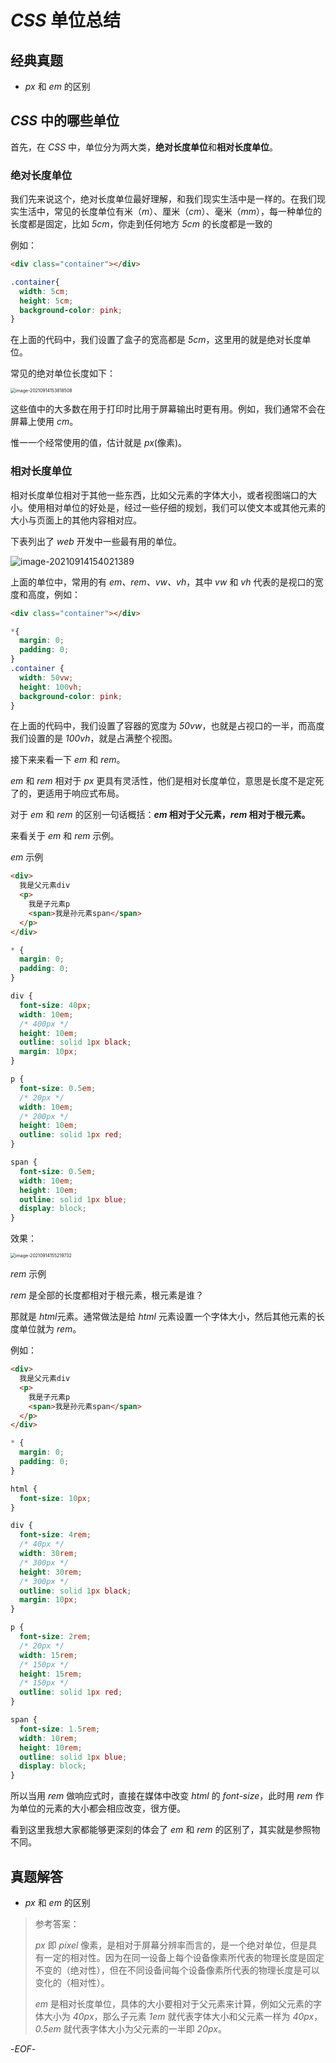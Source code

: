 # *CSS* 单位总结



## 经典真题



- *px* 和 *em* 的区别 



## *CSS* 中的哪些单位



首先，在 *CSS* 中，单位分为两大类，**绝对长度单位**和**相对长度单位**。



### 绝对长度单位



我们先来说这个，绝对长度单位最好理解，和我们现实生活中是一样的。在我们现实生活中，常见的长度单位有米（*m*）、厘米（*cm*）、毫米（*mm*），每一种单位的长度都是固定，比如 *5cm*，你走到任何地方 *5cm* 的长度都是一致的



例如：



```html
<div class="container"></div>
```

```css
.container{
  width: 5cm;
  height: 5cm;
  background-color: pink;
}
```

在上面的代码中，我们设置了盒子的宽高都是 *5cm*，这里用的就是绝对长度单位。



常见的绝对单位长度如下：

<img src="https://qwq9527.gitee.io/resource/imgs/2021-09-14-073818.png" alt="image-20210914153818508" style="zoom:50%;" />

这些值中的大多数在用于打印时比用于屏幕输出时更有用。例如，我们通常不会在屏幕上使用 *cm*。

惟一一个经常使用的值，估计就是 *px*(像素)。



### 相对长度单位



相对长度单位相对于其他一些东西，比如父元素的字体大小，或者视图端口的大小。使用相对单位的好处是，经过一些仔细的规划，我们可以使文本或其他元素的大小与页面上的其他内容相对应。



下表列出了 *web* 开发中一些最有用的单位。



![image-20210914154021389](https://qwq9527.gitee.io/resource/imgs/2021-09-14-074021.png)



上面的单位中，常用的有 *em、rem、vw、vh*，其中 *vw* 和 *vh* 代表的是视口的宽度和高度，例如：



```html
<div class="container"></div>
```

```css
*{
  margin: 0;
  padding: 0;
}
.container {
  width: 50vw;
  height: 100vh;
  background-color: pink;
}
```

在上面的代码中，我们设置了容器的宽度为 *50vw*，也就是占视口的一半，而高度我们设置的是 *100vh*，就是占满整个视图。



接下来来看一下 *em* 和 *rem*。

*em* 和 *rem* 相对于 *px* 更具有灵活性，他们是相对长度单位，意思是长度不是定死了的，更适用于响应式布局。

对于 *em* 和 *rem* 的区别一句话概括：***em* 相对于父元素，*rem* 相对于根元素。**



来看关于 *em* 和 *rem* 示例。

*em* 示例

```html
<div>
  我是父元素div
  <p>
    我是子元素p
    <span>我是孙元素span</span>
  </p>
</div>
```

```css
* {
  margin: 0;
  padding: 0;
}

div {
  font-size: 40px;
  width: 10em;
  /* 400px */
  height: 10em;
  outline: solid 1px black;
  margin: 10px;
}

p {
  font-size: 0.5em;
  /* 20px */
  width: 10em;
  /* 200px */
  height: 10em;
  outline: solid 1px red;
}

span {
  font-size: 0.5em;
  width: 10em;
  height: 10em;
  outline: solid 1px blue;
  display: block;
}
```

效果：

<img src="https://qwq9527.gitee.io/resource/imgs/2021-09-14-075220.png" alt="image-20210914155219732" style="zoom:50%;" />



 

*rem* 示例



*rem* 是全部的长度都相对于根元素，根元素是谁？

那就是 *html*元素。通常做法是给 *html* 元素设置一个字体大小，然后其他元素的长度单位就为 *rem*。

例如：

```html
<div>
  我是父元素div
  <p>
    我是子元素p
    <span>我是孙元素span</span>
  </p>
</div>
```

```css
* {
  margin: 0;
  padding: 0;
}

html {
  font-size: 10px;
}

div {
  font-size: 4rem;
  /* 40px */
  width: 30rem;
  /* 300px */
  height: 30rem;
  /* 300px */
  outline: solid 1px black;
  margin: 10px;
}

p {
  font-size: 2rem;
  /* 20px */
  width: 15rem;
  /* 150px */
  height: 15rem;
  /* 150px */
  outline: solid 1px red;
}

span {
  font-size: 1.5rem;
  width: 10rem;
  height: 10rem;
  outline: solid 1px blue;
  display: block;
}
```



所以当用 *rem* 做响应式时，直接在媒体中改变 *html* 的 *font-size*，此时用 *rem* 作为单位的元素的大小都会相应改变，很方便。

看到这里我想大家都能够更深刻的体会了 *em* 和 *rem* 的区别了，其实就是参照物不同。



## 真题解答



- *px* 和 *em* 的区别 

> 参考答案：
>
> *px* 即 *pixel* 像素，是相对于屏幕分辨率而言的，是一个绝对单位，但是具有一定的相对性。因为在同一设备上每个设备像素所代表的物理长度是固定不变的（绝对性），但在不同设备间每个设备像素所代表的物理长度是可以变化的（相对性）。
>
> *em* 是相对长度单位，具体的大小要相对于父元素来计算，例如父元素的字体大小为 *40px*，那么子元素 *1em* 就代表字体大小和父元素一样为 *40px*，*0.5em* 就代表字体大小为父元素的一半即 *20px*。



-*EOF*-


